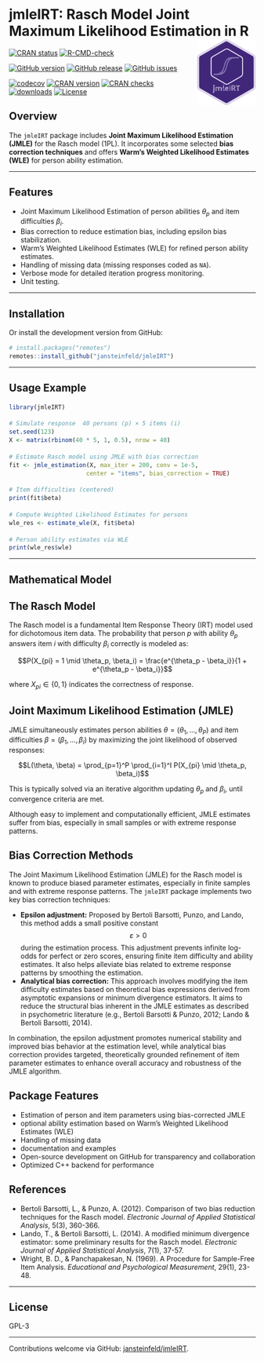 
# jmleIRT: Rasch Model Joint Maximum Likelihood Estimation in R <img src="man/figures/jmleIRT.png" width="120" align="right" alt=""/>

[![CRAN
status](https://www.r-pkg.org/badges/version/jmleIRT)](https://cran.r-project.org/package=jmleIRT)
[![R-CMD-check](https://github.com/jansteinfeld/jmleIRT/actions/workflows/check-full.yaml/badge.svg)](https://github.com/jansteinfeld/jmleIRT/actions/workflows/check-full.yaml)

[![GitHub
version](https://img.shields.io/github/r-package/v/jansteinfeld/jmleIRT?label=version&logo=github)](https://github.com/jansteinfeld/jmleIRT/)
[![GitHub
release](https://img.shields.io/github/v/release/jansteinfeld/jmleIRT?label=release&logo=github)](https://github.com/jansteinfeld/jmleIRT/)
[![GitHub
issues](https://img.shields.io/github/issues-raw/jansteinfeld/jmleIRT?label=issues&logo=github)](https://github.com/jansteinfeld/jmleIRT/issues)

[![codecov](https://codecov.io/gh/jansteinfeld/jmleIRT/branch/master/graph/badge.svg?token=11lw4stBoI)](https://app.codecov.io/gh/jansteinfeld/jmleIRT)
[![CRAN
version](https://img.shields.io/cran/v/jmleIRT?label=CRAN%20version)](https://cran.r-project.org/package=jmleIRT)
[![CRAN
checks](https://badges.cranchecks.info/summary/jmleIRT.svg)](https://cran.r-project.org/web/checks/check_results_jmleIRT.html)
[![downloads](http://cranlogs.r-pkg.org/badges/last-month/jmleIRT?color=blue)](https://cran.r-project.org/package=jmleIRT)
[![License](https://img.shields.io/cran/l/jmleIRT)](https://opensource.org/license/GPL-3.0)

## Overview

The `jmleIRT` package includes **Joint Maximum Likelihood Estimation
(JMLE)** for the Rasch model (1PL). It incorporates some selected **bias
correction techniques** and offers **Warm’s Weighted Likelihood
Estimates (WLE)** for person ability estimation.

------------------------------------------------------------------------

## Features

- Joint Maximum Likelihood Estimation of person abilities $\theta_p$ and
  item difficulties $\beta_i$.
- Bias correction to reduce estimation bias, including epsilon bias
  stabilization.  
- Warm’s Weighted Likelihood Estimates (WLE) for refined person ability
  estimates.  
- Handling of missing data (missing responses coded as `NA`).  
- Verbose mode for detailed iteration progress monitoring.  
- Unit testing.

------------------------------------------------------------------------

## Installation

<!-- Install the stable CRAN version with: ```{r, eval = FALSE} install.packages("jmleIRT") ``` -->

Or install the development version from GitHub:

``` r
# install.packages("remotes")
remotes::install_github("jansteinfeld/jmleIRT")
```

------------------------------------------------------------------------

## Usage Example

``` r
library(jmleIRT)

# Simulate response  40 persons (p) × 5 items (i)
set.seed(123)
X <- matrix(rbinom(40 * 5, 1, 0.5), nrow = 40)

# Estimate Rasch model using JMLE with bias correction
fit <- jmle_estimation(X, max_iter = 200, conv = 1e-5,
                      center = "items", bias_correction = TRUE)

# Item difficulties (centered)
print(fit$beta)

# Compute Weighted Likelihood Estimates for persons
wle_res <- estimate_wle(X, fit$beta)

# Person ability estimates via WLE
print(wle_res$wle)
```

------------------------------------------------------------------------

## Mathematical Model

## The Rasch Model

The Rasch model is a fundamental Item Response Theory (IRT) model used
for dichotomous item data. The probability that person $p$ with ability
$\theta_p$ answers item $i$ with difficulty $\beta_i$ correctly is
modeled as:

$$P(X_{pi} = 1 \mid \theta_p, \beta_i) = \frac{e^{\theta_p - \beta_i}}{1 + e^{\theta_p - \beta_i}}$$

where $X_{pi} \in \{0,1\}$ indicates the correctness of response.

## Joint Maximum Likelihood Estimation (JMLE)

JMLE simultaneously estimates person abilities
$\theta = (\theta_1, \ldots, \theta_P)$ and item difficulties
$\beta = (\beta_1, \ldots, \beta_I)$ by maximizing the joint likelihood
of observed responses:

$$L(\theta, \beta) = \prod_{p=1}^P \prod_{i=1}^I P(X_{pi} \mid \theta_p, \beta_i)$$

This is typically solved via an iterative algorithm updating $\theta_p$
and $\beta_i$, until convergence criteria are met.

Although easy to implement and computationally efficient, JMLE estimates
suffer from bias, especially in small samples or with extreme response
patterns.

## Bias Correction Methods

The Joint Maximum Likelihood Estimation (JMLE) for the Rasch model is
known to produce biased parameter estimates, especially in finite
samples and with extreme response patterns. The `jmleIRT` package
implements two key bias correction techniques:

- **Epsilon adjustment:** Proposed by Bertoli Barsotti, Punzo, and
  Lando, this method adds a small positive constant $$\varepsilon > 0$$
  during the estimation process. This adjustment prevents infinite
  log-odds for perfect or zero scores, ensuring finite item difficulty
  and ability estimates. It also helps alleviate bias related to extreme
  response patterns by smoothing the estimation.
- **Analytical bias correction:** This approach involves modifying the
  item difficulty estimates based on theoretical bias expressions
  derived from asymptotic expansions or minimum divergence estimators.
  It aims to reduce the structural bias inherent in the JMLE estimates
  as described in psychometric literature (e.g., Bertoli Barsotti &
  Punzo, 2012; Lando & Bertoli Barsotti, 2014).

In combination, the epsilon adjustment promotes numerical stability and
improved bias behavior at the estimation level, while analytical bias
correction provides targeted, theoretically grounded refinement of item
parameter estimates to enhance overall accuracy and robustness of the
JMLE algorithm.

## Package Features

- Estimation of person and item parameters using bias-corrected JMLE
- optional ability estimation based on Warm’s Weighted Likelihood
  Estimates (WLE)
- Handling of missing data
- documentation and examples
- Open-source development on GitHub for transparency and collaboration
- Optimized C++ backend for performance

## References

- Bertoli Barsotti, L., & Punzo, A. (2012). Comparison of two bias
  reduction techniques for the Rasch model. *Electronic Journal of
  Applied Statistical Analysis*, 5(3), 360-366.
- Lando, T., & Bertoli Barsotti, L. (2014). A modified minimum
  divergence estimator: some preliminary results for the Rasch model.
  *Electronic Journal of Applied Statistical Analysis*, 7(1), 37-57.
- Wright, B. D., & Panchapakesan, N. (1969). A Procedure for Sample-Free
  Item Analysis. *Educational and Psychological Measurement*, 29(1),
  23-48.

------------------------------------------------------------------------

## License

GPL-3

------------------------------------------------------------------------

Contributions welcome via GitHub:
[jansteinfeld/jmleIRT](https://github.com/jansteinfeld/jmleIRT).
